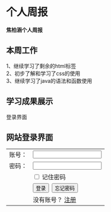 # 个人周报 #
**焦柏涵个人周报**
## 本周工作 ##
1、继续学习了剩余的html标签  
2、初步了解和学习了css的使用  
3、继续学习了java的语法和函数使用
## 学习成果展示 ##
登录界面
    <h2>网站登录界面</h2>
    <table>
        <tr>
            <td>账号：</td>
            <td><input type="text"><br></td>
        </tr>
        <tr>
            <td>密码：</td>
            <td><input type="password"><br></td>
        </tr>
        <tr>
            <td></td>
            <td>
                <input type="checkbox" > 记住密码
            </td>
        </tr>
        <tr>
            <td></td>
            <td><input type="submit" value="登录">&nbsp;&nbsp;<input type="submit" value="忘记密码"></td>
        </tr>
        <tr>
            <td></td>
            <td>
                没有账号？
                <a href="注册界面.html">注册</a>
            </td>
        </tr>
    </table>